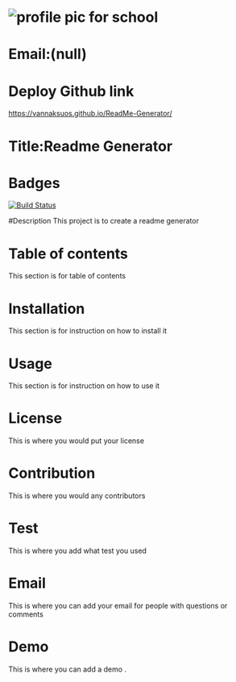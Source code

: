 
# ![profile pic for school](https://avatars1.githubusercontent.com/u/59664686?v=4)

# Email:(null)

# Deploy Github link
<https://vannaksuos.github.io/ReadMe-Generator/>

# Title:Readme Generator

# Badges
[![Build Status](https://travis-ci.com/vannaksuos/ReadMe-Generator.svg?branch=master)](https://travis-ci.com/vannaksuos/ReadMe-Generator)

#Description
This project is to create a readme generator

# Table of contents
This section is for table of contents

# Installation
This section is for instruction on how to install it

# Usage
This section is for instruction on how to use it

# License
This is where you would put your license 

# Contribution
This is where you would any contributors

# Test
This is where you add what test you used

# Email
This is where you can add your email for people with questions or comments

# Demo
This is where you can add a demo .

